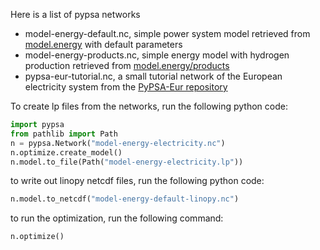 Here is a list of pypsa networks


 - model-energy-default.nc, simple power system model retrieved from [model.energy](https://model.energy/) with default parameters
 - model-energy-products.nc, simple energy model with hydrogen production retrieved from [model.energy/products](https://model.energy/products)  
 - pypsa-eur-tutorial.nc, a small tutorial network of the European electricity system from the [PyPSA-Eur repository](https://github.com/PyPSA/PyPSA-Eur)


 To create lp files from the networks, run the following python code:
 ```python
import pypsa
from pathlib import Path
n = pypsa.Network("model-energy-electricity.nc")
n.optimize.create_model()
n.model.to_file(Path("model-energy-electricity.lp"))
 ```

to write out linopy netcdf files, run the following python code:
```python
n.model.to_netcdf("model-energy-default-linopy.nc")
```


to run the optimization, run the following command:
```python
n.optimize()
```

